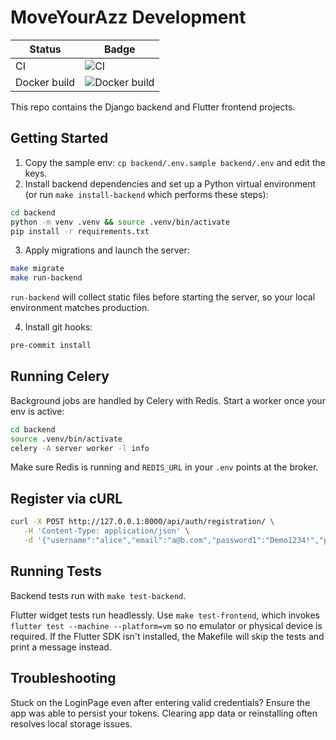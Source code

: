 # MoveYourAzz Development

| Status | Badge |
|-------|-------|
| CI | ![CI](https://github.com/OWNER/REPO/actions/workflows/ci.yml/badge.svg) |
| Docker build | ![Docker build](https://github.com/OWNER/REPO/actions/workflows/docker-build.yml/badge.svg) |

This repo contains the Django backend and Flutter frontend projects.

## Getting Started

1. Copy the sample env: `cp backend/.env.sample backend/.env` and edit the
   keys.
2. Install backend dependencies and set up a Python virtual environment
   (or run `make install-backend` which performs these steps):

```bash
cd backend
python -m venv .venv && source .venv/bin/activate
pip install -r requirements.txt
```

3. Apply migrations and launch the server:

```bash
make migrate
make run-backend
```
`run-backend` will collect static files before starting the server, so your
local environment matches production.

4. Install git hooks:

```bash
pre-commit install
```

## Running Celery

Background jobs are handled by Celery with Redis. Start a worker once your env is active:


```bash
cd backend
source .venv/bin/activate
celery -A server worker -l info
```


Make sure Redis is running and `REDIS_URL` in your `.env` points at the broker.

## Register via cURL

```bash
curl -X POST http://127.0.0.1:8000/api/auth/registration/ \
   -H 'Content-Type: application/json' \
   -d '{"username":"alice","email":"a@b.com","password1":"Demo1234!","password2":"Demo1234!"}'
```


## Running Tests

Backend tests run with `make test-backend`.

Flutter widget tests run headlessly. Use `make test-frontend`, which invokes
`flutter test --machine --platform=vm` so no emulator or physical device is
required. If the Flutter SDK isn't installed, the Makefile will skip the tests
and print a message instead.

## Troubleshooting

Stuck on the LoginPage even after entering valid credentials? Ensure the
app was able to persist your tokens. Clearing app data or reinstalling often
resolves local storage issues.

